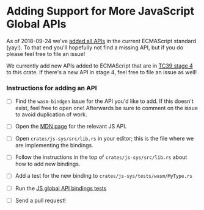 # Adding Support for More JavaScript Global APIs

As of 2018-09-24 we've [added all APIs][issue] in the current ECMAScript
standard (yay!). To that end you'll hopefully not find a missing API, but if you
do please feel free to file an issue!

We currently add new APIs added to ECMAScript that are in [TC39 stage 4][tc39]
to this crate. If there's a new API in stage 4, feel free to file an issue as
well!

### Instructions for adding an API

* [ ] Find the `wasm-bindgen` issue for the API you'd like to add. If this
  doesn't exist, feel free to open one! Afterwards be sure to comment on the
  issue to avoid duplication of work.

* [ ] Open the [MDN
  page](https://developer.mozilla.org/en-US/docs/Web/JavaScript/Reference/Global_Objects)
  for the relevant JS API.

* [ ] Open `crates/js-sys/src/lib.rs` in your editor; this is the file where we
  are implementing the bindings.

* [ ] Follow the instructions in the top of `crates/js-sys/src/lib.rs` about how
  to add new bindings.

* [ ] Add a test for the new binding to `crates/js-sys/tests/wasm/MyType.rs`

* [ ] Run the [JS global API bindings tests][test]

* [ ] Send a pull request!

[issue]: https://github.com/wasm-bindgen/wasm-bindgen/issues/275
[tc39]: https://tc39.github.io/process-document/
[test]: testing.html

